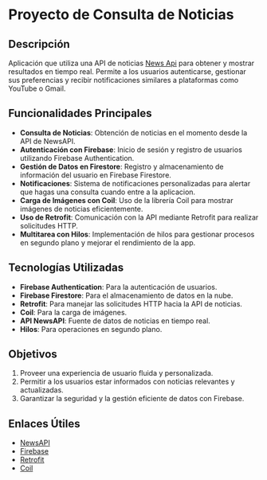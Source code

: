 # Proyecto de Consulta de Noticias

## Descripción
Aplicación que utiliza una API de noticias [News Api](https://newsapi.org/) para obtener y mostrar resultados en tiempo real. Permite a los usuarios autenticarse, gestionar sus preferencias y recibir notificaciones similares a plataformas como YouTube o Gmail.

## Funcionalidades Principales
- **Consulta de Noticias**: Obtención de noticias en el momento desde la API de NewsAPI.
- **Autenticación con Firebase**: Inicio de sesión y registro de usuarios utilizando Firebase Authentication.
- **Gestión de Datos en Firestore**: Registro y almacenamiento de información del usuario en Firebase Firestore.
- **Notificaciones**: Sistema de notificaciones personalizadas para alertar que hagas una consulta cuando entre a la aplicacion.
- **Carga de Imágenes con Coil**: Uso de la librería Coil para mostrar imágenes de noticias eficientemente.
- **Uso de Retrofit**: Comunicación con la API mediante Retrofit para realizar solicitudes HTTP.
- **Multitarea con Hilos**: Implementación de hilos para gestionar procesos en segundo plano y mejorar el rendimiento de la app.

## Tecnologías Utilizadas
- **Firebase Authentication**: Para la autenticación de usuarios.
- **Firebase Firestore**: Para el almacenamiento de datos en la nube.
- **Retrofit**: Para manejar las solicitudes HTTP hacia la API de noticias.
- **Coil**: Para la carga de imágenes.
- **API NewsAPI**: Fuente de datos de noticias en tiempo real.
- **Hilos**: Para operaciones en segundo plano.

## Objetivos
1. Proveer una experiencia de usuario fluida y personalizada.
2. Permitir a los usuarios estar informados con noticias relevantes y actualizadas.
3. Garantizar la seguridad y la gestión eficiente de datos con Firebase.
## Enlaces Útiles
- [NewsAPI](https://newsapi.org/)
- [Firebase](https://firebase.google.com/)
- [Retrofit](https://square.github.io/retrofit/)
- [Coil](https://coil-kt.github.io/coil/)
